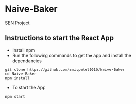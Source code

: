 # Naive-Baker
SEN Project
## Instructions to start the React App
- Install npm
- Run the following commands to get the app and install the dependancies
```
git clone https://github.com/smitpatel1010/Naive-Baker
cd Naive-Baker
npm install
```
- To start the App
```
npm start
```
